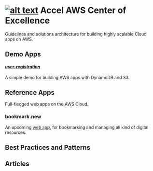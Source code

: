
[![alt text](http://www.accelna.com/images/photo2.jpg "Accel North America")](http://www.accelna.com/)
Accel AWS Center of Excellence
==============================

Guidelines and solutions architecture for building highly scalable Cloud apps on AWS.

## Demo Apps

#### [*user-registration*](https://github.com/AccelNA/aws-coe/tree/master/demos/user-registration) 
A simple demo for building AWS apps with DynamoDB and S3.

## Reference Apps
Full-fledged web apps on the AWS Cloud.

### bookmark.new 
An upcoming [web app](https://github.com/AccelNA/bookmark.new), for bookmarking and managing all kind of digital resources.

## Best Practices and Patterns


## Articles
